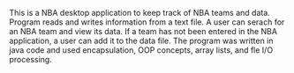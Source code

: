 This is a NBA desktop application to keep track of NBA teams and data.  Program reads and writes information from a text file.  A user can serach for an NBA team and view its data.  If a team has not been entered in the NBA application, a user can add it to the data file.  The program was written in java code and used encapsulation, OOP concepts, array lists, and fle I/O processing. 
